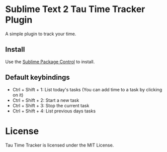 # Sublime Text 2 Tau Time Tracker Plugin

A simple plugin to track your time.

## Install

Use the [Sublime Package Control](http://wbond.net/sublime_packages/package_control) to install.

## Default keybindings

* Ctrl + Shift + 1: List today's tasks (You can add time to a task by clicking on it)
* Ctrl + Shift + 2: Start a new task
* Ctrl + Shift + 3: Stop the current task
* Ctrl + Shift + 4: List previous days tasks

# License

Tau Time Tracker is licensed under the MIT License.